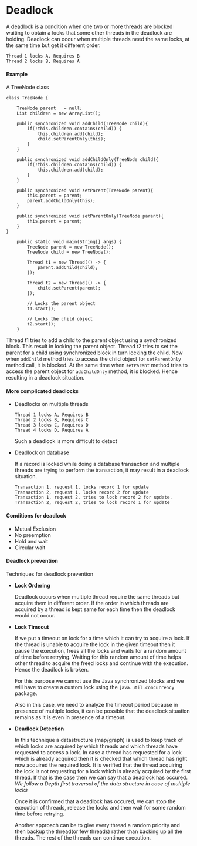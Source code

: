 # Deadlock

A deadlock is a condition when one two or more threads are blocked waiting to obtain a locks that some other threads in the deadlock are holding. Deadlock can occur when multiple threads need the same locks, at the same time but get it different order.

```
Thread 1 locks A, Requires B
Thread 2 locks B, Requires A
```

#### Example
A TreeNode class
```
class TreeNode {

    TreeNode parent   = null;
    List children = new ArrayList();

    public synchronized void addChild(TreeNode child){
        if(!this.children.contains(child)) {
            this.children.add(child);
            child.setParentOnly(this);
        }
    }

    public synchronized void addChildOnly(TreeNode child){
        if(!this.children.contains(child)) {
            this.children.add(child);
        }
    }

    public synchronized void setParent(TreeNode parent){
        this.parent = parent;
        parent.addChildOnly(this);
    }

    public synchronized void setParentOnly(TreeNode parent){
        this.parent = parent;
    }
}
```

```
    public static void main(String[] args) {
        TreeNode parent = new TreeNode();
        TreeNode child = new TreeNode();

        Thread t1 = new Thread(() -> {
            parent.addChild(child);
        });

        Thread t2 = new Thread(() -> {
            child.setParent(parent);
        });

        // Locks the parent object
        t1.start();

        // Locks the child object
        t2.start();
    }
```
Thread t1 tries to add a child to the parent object using a synchronized block. This result in locking the parent object. Thread t2 tries to set the parent for a child using synchronized block in turn locking the child. Now when ```addChild``` method tries to access the child object for ```setParentOnly``` method call, it is blocked. At the same time when ```setParent``` method tries to access the parent object for ```addChildOnly``` method, it is blocked. Hence resulting in a deadlock situation.

#### More complicated deadlocks
 - Deadlocks on multiple threads
    ```
    Thread 1 locks A, Requires B
    Thread 2 locks B, Requires C
    Thread 3 locks C, Requires D
    Thread 4 locks D, Requires A 
    ```
    Such a deadlock is more difficult to detect
  
- Deadlock on database

  If a record is locked while doing a database transaction and multiple threads are trying to perform the transaction, it may result in a deadlock situation.
  ```
  Transaction 1, request 1, locks record 1 for update
  Transaction 2, request 1, locks record 2 for update
  Transaction 1, request 2, tries to lock record 2 for update.
  Transaction 2, request 2, tries to lock record 1 for update
  ```

#### Conditions for deadlock
 - Mutual Exclusion
 - No preemption
 - Hold and wait
 - Circular wait
 
#### Deadlock prevention
Techniques for deadlock prevention
  - **Lock Ordering**
  
    Deadlock occurs when multiple thread require the same threads but acquire them in different order. If the order in which threads are acquired by a thread is kept same for each time then the deadlock would not occur.
  - **Lock Timeout**
  
    If we put a timeout on lock for a time which it can try to acquire a lock. If the thread is unable to acquire the lock in the given timeout then it pause the execution, frees all the locks and waits for a random amount of time before retrying. Waiting for this random amount of time helps other thread to acquire the freed locks and continue with the execution. Hence the deadlock is broken.
    
    For this purpose we cannot use the Java synchronized blocks and we will have to create a custom lock using the ```java.util.concurrency``` package.
    
    Also in this case, we need to analyze the timeout period because in presence of multiple locks, it can be possible that the deadlock situation remains as it is even in presence of a timeout.
  - **Deadlock Detection**
  
    In this technique a datastructure (map/graph) is used to keep track of which locks are acquired by which threads and which threads have requested to access a lock. In case a thread has requested for a lock which is already acquired then it is checked that which thread has right now acquired the required lock. It is verified that the thread acquiring the lock is not requesting for a lock which is already acquired by the first thread. If that is the case then we can say that a deadlock has occured. *We follow a Depth first traversal of the data structure in case of multiple locks*
    
    Once it is confirmed that a deadlock has occured, we can stop the execution of threads, release the locks and then wait for some random time before retrying.
    
    Another approach can be to give every thread a random priority and then backup the thread(or few threads) rather than backing up all the threads. The rest of the threads can continue execution.
